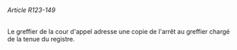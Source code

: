 ###### Article R123-149

Le greffier de la cour d'appel adresse une copie de l'arrêt au greffier chargé de la tenue du registre.

